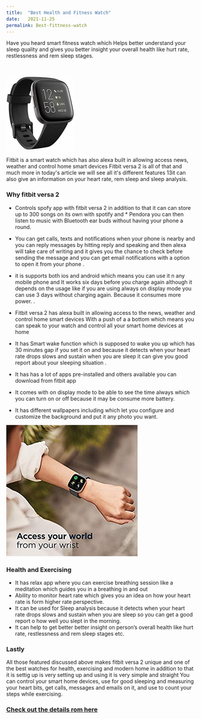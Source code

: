 ```yaml
---
title:  "Best Health and Fitness Watch"
date:   2021-11-25
permalink: Best-fittness-watch
---
```



Have you heard smart fitness watch which Helps better understand your sleep quality  and gives you better insight your overall health like hurt rate, restlessness and rem sleep stages. 

<br />

![Watch](public/Versa2.jpg)

Fitbit is a smart watch which has also alexa built in allowing access news, weather and control home smart devices Fitbit versa 2 is all of that and much more in today's article we will see all it's different features
13it can also give an information on your heart rate, rem sleep and sleep analysis.

### Why fitbit versa 2

* Controls spofy app with fitbit versa 2  in addition to that it can can store up to 300 songs on its own with spotify and * Pendora you can then listen to music with Bluetooth ear buds without having your phone a round.


* You can get calls, texts and notifications when your phone is nearby and you can reply messages by hitting reply and speaking and then alexa will take care of writing and it gives you the chance to check before sending the message and you can get email notifications with a option to open it from your phone 
 .

* it is supports both ios and android which means you can use it n any mobile phone and
It works six days before you charge again although it depends on the usage like if you are using always on display mode you can use 3 days without charging again. Because it consumes more power.  .

* Fitbit versa 2 has alexa built in allowing access to the news, weather and control home smart devices With a push of a a bottom which means you can speak to your watch and control all your smart home devices at home

* It has Smart wake function which is supposed to wake you up which has 30 minutes gap if you set it on and because it detects when your heart rate drops slows and sustain when you are sleep  it can give you good report about your sleeping situation .

* It has has a lot of apps pre-installed and others available you can download from fitbit app 

* It comes with on display mode to be able to see the time always which you can turn on or off because it may be consume more battery.

* It has different wallpapers including which let you configure and customize the background and put it any photo you want.

![Watch](public/Fitbitversa.jpg)


### Health and Exercising 


* It has relax app where you can exercise breathing session like a meditation which guides you in a breathing in and out 
* Ability to monitor heart rate which gives you an idea on how your heart rate is form higher rate perspective.
* It can be used for Sleep analysis because it detects when your heart rate drops slows and sustain when you are sleep so you can get a good report o how well you slept in the morning.
* It can help to get better better insight on person’s overall health like hurt rate, restlessness and rem sleep stages etc.

 
### Lastly 

All those featured discussed above makes fitbit versa 2 unique and one of the best watches for health, exercising and modern home in addition to that it is settig up is very setting up and using it is very simple and straight 
You can control your smart home devices, use for good sleeping and measuring your heart bits, get calls, messages and emails on it, and use to count your steps while exercising.

### __<a target="_blank" href="https://www.amazon.com/s?k=fitbit+versa+2&amp;ref=nb_sb_noss&_encoding=UTF8&tag=18640a-20&linkCode=ur2&linkId=b7ae67c6a135a3d7fc05285cfc00c37c&camp=1789&creative=9325">Check out the details rom here</a>__




